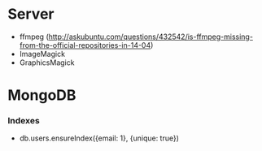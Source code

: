 # Server

* ffmpeg (http://askubuntu.com/questions/432542/is-ffmpeg-missing-from-the-official-repositories-in-14-04)
* ImageMagick
* GraphicsMagick

# MongoDB
### Indexes
* db.users.ensureIndex({email: 1}, {unique: true})
